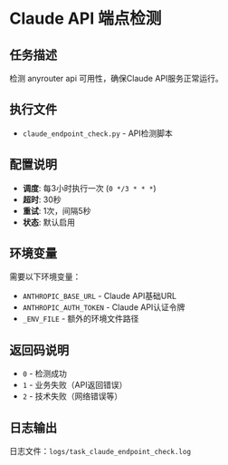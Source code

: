 # Claude API 端点检测

## 任务描述
检测 anyrouter api 可用性，确保Claude API服务正常运行。

## 执行文件
- `claude_endpoint_check.py` - API检测脚本

## 配置说明
- **调度**: 每3小时执行一次 (`0 */3 * * *`)
- **超时**: 30秒
- **重试**: 1次，间隔5秒
- **状态**: 默认启用

## 环境变量
需要以下环境变量：
- `ANTHROPIC_BASE_URL` - Claude API基础URL
- `ANTHROPIC_AUTH_TOKEN` - Claude API认证令牌
- `_ENV_FILE` - 额外的环境文件路径

## 返回码说明
- `0` - 检测成功
- `1` - 业务失败（API返回错误）
- `2` - 技术失败（网络错误等）

## 日志输出
日志文件：`logs/task_claude_endpoint_check.log`